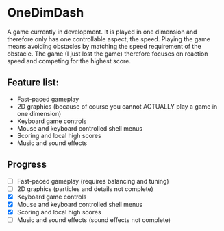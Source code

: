 # OneDimDash
A game currently in development. It is played in one dimension and therefore only has one controllable aspect, the speed. Playing the game means avoiding obstacles by matching the speed requirement of the obstacle. The game (I just lost the game) therefore focuses on reaction speed and competing for the highest score.

## Feature list:
* Fast-paced gameplay
* 2D graphics (because of course you cannot ACTUALLY play a game in one dimension)
* Keyboard game controls 
* Mouse and keyboard controlled shell menus
* Scoring and local high scores
* Music and sound effects

## Progress
- [ ] Fast-paced gameplay (requires balancing and tuning)
- [ ] 2D graphics (particles and details not complete)
- [x] Keyboard game controls 
- [x] Mouse and keyboard controlled shell menus
- [x] Scoring and local high scores
- [ ] Music and sound effects (sound effects not complete)
